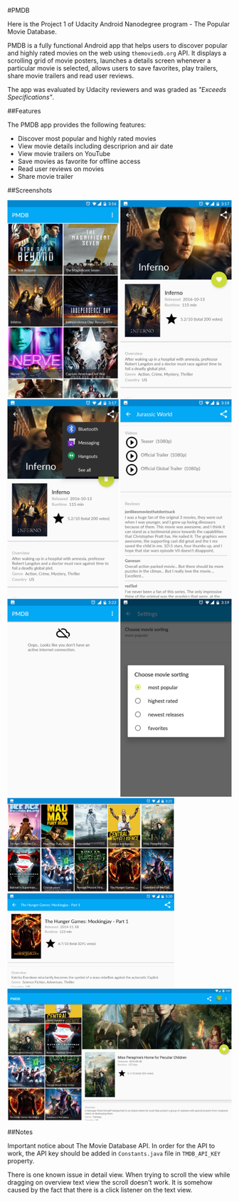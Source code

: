 #PMDB

Here is the Project 1 of Udacity Android Nanodegree program - The Popular Movie Database.

PMDB is a fully functional Android app that helps users to discover popular and highly rated movies on the web using `themoviedb.org` API.
It displays a scrolling grid of movie posters, launches a details screen whenever a particular movie is selected, allows users to save favorites, play trailers, share movie trailers and read user reviews.

The app was evaluated by Udacity reviewers and was graded as _"Exceeds Specifications"_.

##Features

The PMDB app provides the following features:

* Discover most popular and highly rated movies
* View movie details including descriprion and air date
* View movie trailers on YouTube
* Save movies as favorite for offline access
* Read user reviews on movies
* Share movie trailer

##Screenshots

<img src="asset/screenshot_1.png" width="250">
<img src="asset/screenshot_2.png" width="250">
<img src="asset/screenshot_3.png" width="250">
<img src="asset/screenshot_4.png" width="250">
<img src="asset/screenshot_7.png" width="250">
<img src="asset/screenshot_8.png" width="250">

<img src="asset/screenshot_5.png" width="375">
<img src="asset/screenshot_6.png" width="375">

<img src="asset/screenshot_9.png" width="750">

##Notes

Important notice about The Movie Database API.
In order for the API to work, the API key should be added in `Constants.java` file in `TMDB_API_KEY` property.

There is one known issue in detail view. When trying to scroll the view while dragging on overview text view the scroll doesn't work.
It is somehow caused by the fact that there is a click listener on the text view.

